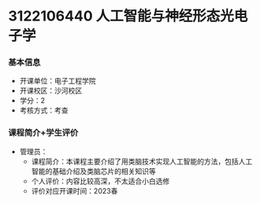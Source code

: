 # 3122106440 人工智能与神经形态光电子学
### 基本信息
- 开课单位：电子工程学院
- 开课校区：沙河校区
- 学分：2
- 考核方式：考查
### 课程简介+学生评价
- 管理员：
  - 课程简介：本课程主要介绍了用类脑技术实现人工智能的方法，包括人工智能的基础介绍及类脑芯片的相关知识等
  - 个人评价：内容比较高深，不太适合小白选修
  - 评价对应开课时间：2023春